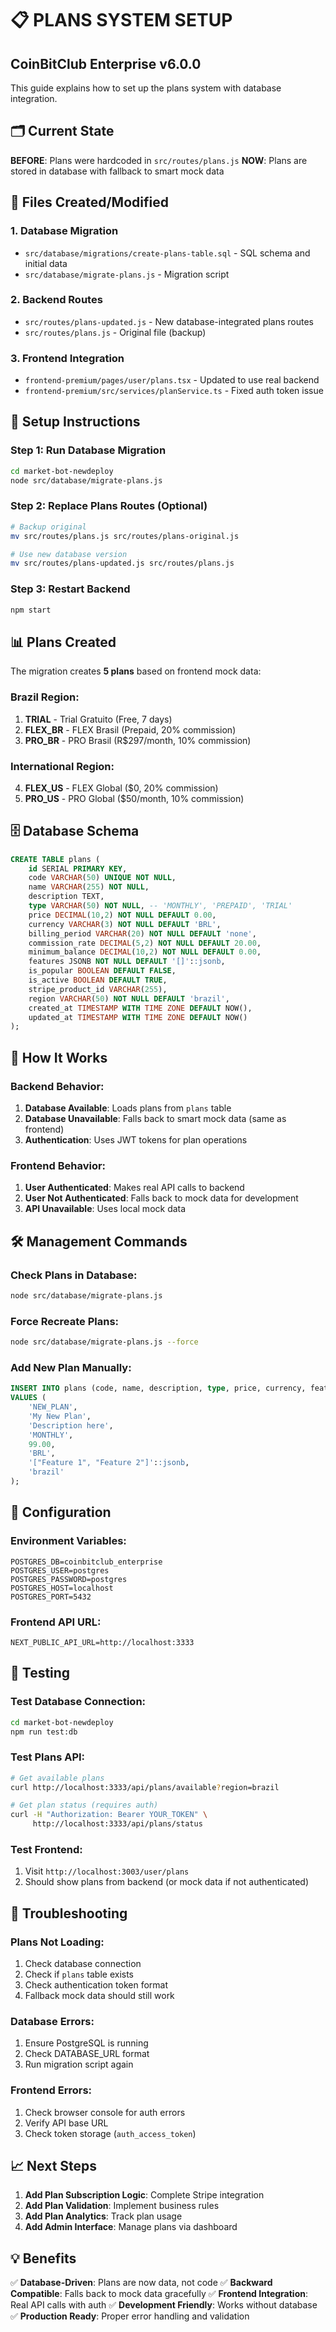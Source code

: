 # 📋 PLANS SYSTEM SETUP
## CoinBitClub Enterprise v6.0.0

This guide explains how to set up the plans system with database integration.

## 🗂️ Current State

**BEFORE**: Plans were hardcoded in `src/routes/plans.js`
**NOW**: Plans are stored in database with fallback to smart mock data

## 📁 Files Created/Modified

### 1. Database Migration
- `src/database/migrations/create-plans-table.sql` - SQL schema and initial data
- `src/database/migrate-plans.js` - Migration script

### 2. Backend Routes
- `src/routes/plans-updated.js` - New database-integrated plans routes
- `src/routes/plans.js` - Original file (backup)

### 3. Frontend Integration
- `frontend-premium/pages/user/plans.tsx` - Updated to use real backend
- `frontend-premium/src/services/planService.ts` - Fixed auth token issue

## 🚀 Setup Instructions

### Step 1: Run Database Migration
```bash
cd market-bot-newdeploy
node src/database/migrate-plans.js
```

### Step 2: Replace Plans Routes (Optional)
```bash
# Backup original
mv src/routes/plans.js src/routes/plans-original.js

# Use new database version
mv src/routes/plans-updated.js src/routes/plans.js
```

### Step 3: Restart Backend
```bash
npm start
```

## 📊 Plans Created

The migration creates **5 plans** based on frontend mock data:

### Brazil Region:
1. **TRIAL** - Trial Gratuito (Free, 7 days)
2. **FLEX_BR** - FLEX Brasil (Prepaid, 20% commission)
3. **PRO_BR** - PRO Brasil (R$297/month, 10% commission)

### International Region:
4. **FLEX_US** - FLEX Global ($0, 20% commission)
5. **PRO_US** - PRO Global ($50/month, 10% commission)

## 🗄️ Database Schema

```sql
CREATE TABLE plans (
    id SERIAL PRIMARY KEY,
    code VARCHAR(50) UNIQUE NOT NULL,
    name VARCHAR(255) NOT NULL,
    description TEXT,
    type VARCHAR(50) NOT NULL, -- 'MONTHLY', 'PREPAID', 'TRIAL'
    price DECIMAL(10,2) NOT NULL DEFAULT 0.00,
    currency VARCHAR(3) NOT NULL DEFAULT 'BRL',
    billing_period VARCHAR(20) NOT NULL DEFAULT 'none',
    commission_rate DECIMAL(5,2) NOT NULL DEFAULT 20.00,
    minimum_balance DECIMAL(10,2) NOT NULL DEFAULT 0.00,
    features JSONB NOT NULL DEFAULT '[]'::jsonb,
    is_popular BOOLEAN DEFAULT FALSE,
    is_active BOOLEAN DEFAULT TRUE,
    stripe_product_id VARCHAR(255),
    region VARCHAR(50) NOT NULL DEFAULT 'brazil',
    created_at TIMESTAMP WITH TIME ZONE DEFAULT NOW(),
    updated_at TIMESTAMP WITH TIME ZONE DEFAULT NOW()
);
```

## 🔄 How It Works

### Backend Behavior:
1. **Database Available**: Loads plans from `plans` table
2. **Database Unavailable**: Falls back to smart mock data (same as frontend)
3. **Authentication**: Uses JWT tokens for plan operations

### Frontend Behavior:
1. **User Authenticated**: Makes real API calls to backend
2. **User Not Authenticated**: Falls back to mock data for development
3. **API Unavailable**: Uses local mock data

## 🛠️ Management Commands

### Check Plans in Database:
```bash
node src/database/migrate-plans.js
```

### Force Recreate Plans:
```bash
node src/database/migrate-plans.js --force
```

### Add New Plan Manually:
```sql
INSERT INTO plans (code, name, description, type, price, currency, features, region)
VALUES (
    'NEW_PLAN',
    'My New Plan',
    'Description here',
    'MONTHLY',
    99.00,
    'BRL',
    '["Feature 1", "Feature 2"]'::jsonb,
    'brazil'
);
```

## 🔧 Configuration

### Environment Variables:
```env
POSTGRES_DB=coinbitclub_enterprise
POSTGRES_USER=postgres
POSTGRES_PASSWORD=postgres
POSTGRES_HOST=localhost
POSTGRES_PORT=5432
```

### Frontend API URL:
```env
NEXT_PUBLIC_API_URL=http://localhost:3333
```

## 🧪 Testing

### Test Database Connection:
```bash
cd market-bot-newdeploy
npm run test:db
```

### Test Plans API:
```bash
# Get available plans
curl http://localhost:3333/api/plans/available?region=brazil

# Get plan status (requires auth)
curl -H "Authorization: Bearer YOUR_TOKEN" \
     http://localhost:3333/api/plans/status
```

### Test Frontend:
1. Visit `http://localhost:3003/user/plans`
2. Should show plans from backend (or mock data if not authenticated)

## 🚨 Troubleshooting

### Plans Not Loading:
1. Check database connection
2. Check if `plans` table exists
3. Check authentication token format
4. Fallback mock data should still work

### Database Errors:
1. Ensure PostgreSQL is running
2. Check DATABASE_URL format
3. Run migration script again

### Frontend Errors:
1. Check browser console for auth errors
2. Verify API base URL
3. Check token storage (`auth_access_token`)

## 📈 Next Steps

1. **Add Plan Subscription Logic**: Complete Stripe integration
2. **Add Plan Validation**: Implement business rules
3. **Add Plan Analytics**: Track plan usage
4. **Add Admin Interface**: Manage plans via dashboard

## 💡 Benefits

✅ **Database-Driven**: Plans are now data, not code
✅ **Backward Compatible**: Falls back to mock data gracefully
✅ **Frontend Integration**: Real API calls with auth
✅ **Development Friendly**: Works without database
✅ **Production Ready**: Proper error handling and validation